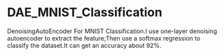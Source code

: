 # DAE_MNIST_Classification
DenoisingAutoEncoder For MNIST Classification.I use one-layer denoising autoencoder to extract the feature;Then use a softmax regression to classify the dataset.It can get an accuracy about 92%.
